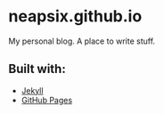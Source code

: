 # neapsix.github.io
My personal blog. A place to write stuff.

## Built with:
* [Jekyll](https://jekyllrb.com/)
* [GitHub Pages](https://pages.github.com/)
